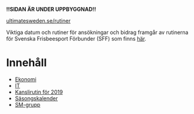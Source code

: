 **!!SIDAN ÄR UNDER UPPBYGGNAD!!**

[ultimatesweden.se/rutiner](http://ultimatesweden.se/rutiner/)

Viktiga datum och rutiner för ansökningar och bidrag framgår av rutinerna för Svenska Frisbeesport Förbunder (SFF) 
som finns [här](http://styrelse.frisbeesport.se/sff-rutiner).

# Innehåll

* [Ekonomi](./ekonomi.md)
* [IT](./it.md)
* [Kanslirutin för 2019](./kansliet-2019.md)
* [Säsongskalender](./sasongskalender.md)
* [SM-grupp](./sm-grupp.md)
